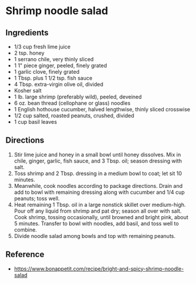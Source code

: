 # Shrimp noodle salad

## Ingredients
* 1/3 cup fresh lime juice
* 2 tsp. honey
* 1 serrano chile, very thinly sliced
* 1 1" piece ginger, peeled, finely grated
* 1 garlic clove, finely grated
* 1 Tbsp. plus 1 1/2 tsp. fish sauce
* 4 Tbsp. extra-virgin olive oil, divided
* Kosher salt
* 1 lb. large shrimp (preferably wild), peeled, deveined
* 6 oz. bean thread (cellophane or glass) noodles
* 1 English hothouse cucumber, halved lengthwise, thinly sliced crosswise
* 1/2 cup salted, roasted peanuts, crushed, divided
* 1 cup basil leaves

## Directions
1. Stir lime juice and honey in a small bowl until honey dissolves. Mix in chile, ginger, garlic, fish sauce, and 3 Tbsp. oil; season dressing with salt.
2. Toss shrimp and 2 Tbsp. dressing in a medium bowl to coat; let sit 10 minutes.
3. Meanwhile, cook noodles according to package directions. Drain and add to bowl with remaining dressing along with cucumber and 1/4 cup peanuts; toss well.
4. Heat remaining 1 Tbsp. oil in a large nonstick skillet over medium-high. Pour off any liquid from shrimp and pat dry; season all over with salt. Cook shrimp, tossing occasionally, until browned and bright pink, about 5 minutes. Transfer to bowl with noodles, add basil, and toss well to combine.
5. Divide noodle salad among bowls and top with remaining peanuts.

## Reference
* <https://www.bonappetit.com/recipe/bright-and-spicy-shrimp-noodle-salad>
